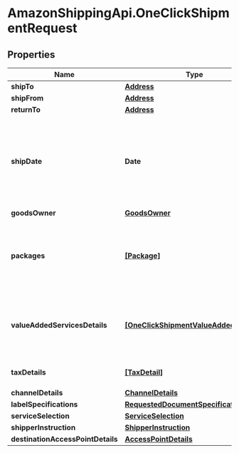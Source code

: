 # AmazonShippingApi.OneClickShipmentRequest

## Properties

Name | Type | Description | Notes
------------ | ------------- | ------------- | -------------
**shipTo** | [**Address**](Address.md) |  | [optional] 
**shipFrom** | [**Address**](Address.md) |  | 
**returnTo** | [**Address**](Address.md) |  | [optional] 
**shipDate** | **Date** | The ship date and time (the requested pickup). This defaults to the current date and time. | [optional] 
**goodsOwner** | [**GoodsOwner**](GoodsOwner.md) |  | [optional] 
**packages** | [**[Package]**](Package.md) | A list of packages to be shipped through a shipping service offering. | 
**valueAddedServicesDetails** | [**[OneClickShipmentValueAddedService]**](OneClickShipmentValueAddedService.md) | The value-added services to be added to a shipping service purchase. | [optional] 
**taxDetails** | [**[TaxDetail]**](TaxDetail.md) | A list of tax detail information. | [optional] 
**channelDetails** | [**ChannelDetails**](ChannelDetails.md) |  | 
**labelSpecifications** | [**RequestedDocumentSpecification**](RequestedDocumentSpecification.md) |  | 
**serviceSelection** | [**ServiceSelection**](ServiceSelection.md) |  | 
**shipperInstruction** | [**ShipperInstruction**](ShipperInstruction.md) |  | [optional] 
**destinationAccessPointDetails** | [**AccessPointDetails**](AccessPointDetails.md) |  | [optional] 



